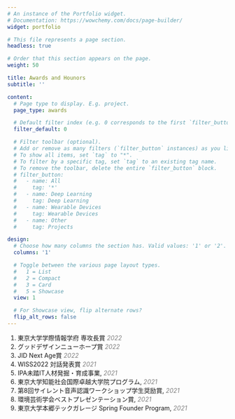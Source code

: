 ```yaml
---
# An instance of the Portfolio widget.
# Documentation: https://wowchemy.com/docs/page-builder/
widget: portfolio

# This file represents a page section.
headless: true

# Order that this section appears on the page.
weight: 50

title: Awards and Hounors
subtitle: ''

content:
  # Page type to display. E.g. project.
  page_type: awards

  # Default filter index (e.g. 0 corresponds to the first `filter_button` instance below).
  filter_default: 0

  # Filter toolbar (optional).
  # Add or remove as many filters (`filter_button` instances) as you like.
  # To show all items, set `tag` to "*".
  # To filter by a specific tag, set `tag` to an existing tag name.
  # To remove the toolbar, delete the entire `filter_button` block.
  # filter_button:
  #   - name: All
  #     tag: '*'
  #   - name: Deep Learning
  #     tag: Deep Learning
  #   - name: Wearable Devices
  #     tag: Wearable Devices
  #   - name: Other
  #     tag: Projects

design:
  # Choose how many columns the section has. Valid values: '1' or '2'.
  columns: '1'

  # Toggle between the various page layout types.
  #   1 = List
  #   2 = Compact
  #   3 = Card
  #   5 = Showcase
  view: 1

  # For Showcase view, flip alternate rows?
  flip_alt_rows: false
---
```


1. 東京大学学際情報学府 専攻長賞 <span style="color: gray;">*2022*</span>
2. グッドデザインニューホープ賞 <span style="color: gray;">*2022*</span>
3. JID Next Age賞 <span style="color: gray;">*2022*</span>
4. WISS2022 対話発表賞 <span style="color: gray;">*2021*</span>
5. IPA未踏IT人材発掘・育成事業, <span style="color: gray;">*2021*</span>
6. 東京大学知能社会国際卓越大学院プログラム, <span style="color: gray;">*2021*</span>
7. 第8回サイレント音声認識ワークショップ学生奨励賞, <span style="color: gray;">*2021*</span>
8. 環境芸術学会ベストプレゼンテーション賞, <span style="color: gray;">*2021*</span>
9. 東京大学本郷テックガレージ Spring Founder Program, <span style="color: gray;">*2021*</span>
